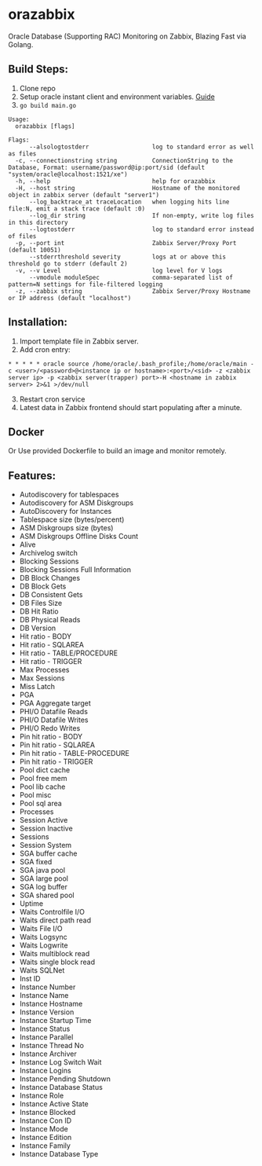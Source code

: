 # orazabbix
Oracle Database (Supporting RAC) Monitoring on Zabbix, Blazing Fast via Golang.

## Build Steps:
1. Clone repo
2. Setup oracle instant client and environment variables. [Guide](https://gocodecloud.com/blog/2016/08/09/accessing-an-oracle-db-in-go/)
3. `go build main.go`

```
Usage:
  orazabbix [flags]

Flags:
      --alsologtostderr                  log to standard error as well as files
  -c, --connectionstring string          ConnectionString to the Database, Format: username/password@ip:port/sid (default "system/oracle@localhost:1521/xe")
  -h, --help                             help for orazabbix
  -H, --host string                      Hostname of the monitored object in zabbix server (default "server1")
      --log_backtrace_at traceLocation   when logging hits line file:N, emit a stack trace (default :0)
      --log_dir string                   If non-empty, write log files in this directory
      --logtostderr                      log to standard error instead of files
  -p, --port int                         Zabbix Server/Proxy Port (default 10051)
      --stderrthreshold severity         logs at or above this threshold go to stderr (default 2)
  -v, --v Level                          log level for V logs
      --vmodule moduleSpec               comma-separated list of pattern=N settings for file-filtered logging
  -z, --zabbix string                    Zabbix Server/Proxy Hostname or IP address (default "localhost")
  ```
  
  ## Installation:
  1. Import template file in Zabbix server.
  2. Add cron entry:
  
  ```
  * * * * * oracle source /home/oracle/.bash_profile;/home/oracle/main -c <user>/<password>@<instance ip or hostname>:<port>/<sid> -z <zabbix server ip> -p <zabbix server(trapper) port>-H <hostname in zabbix server> 2>&1 >/dev/null
  ```
  3. Restart cron service
  4. Latest data in Zabbix frontend should start populating after a minute.
  
  ## Docker
  Or Use provided Dockerfile to build an image and monitor remotely.
  
## Features:
- Autodiscovery for tablespaces
- Autodiscovery for ASM Diskgroups
- AutoDiscovery for Instances
- Tablespace size (bytes/percent)
- ASM Diskgroups size (bytes)
- ASM Diskgroups Offline Disks Count
- Alive
- Archivelog switch
- Blocking Sessions
- Blocking Sessions Full Information
- DB Block Changes
- DB Block Gets
- DB Consistent Gets
- DB Files Size
- DB Hit Ratio
- DB Physical Reads
- DB Version
- Hit ratio - BODY
- Hit ratio - SQLAREA
- Hit ratio - TABLE/PROCEDURE
- Hit ratio - TRIGGER
- Max Processes
- Max Sessions
- Miss Latch
- PGA
- PGA Aggregate target
- PHI/O Datafile Reads
- PHI/O Datafile Writes
- PHI/O Redo Writes
- Pin hit ratio - BODY
- Pin hit ratio - SQLAREA
- Pin hit ratio - TABLE-PROCEDURE
- Pin hit ratio - TRIGGER
- Pool dict cache
- Pool free mem
- Pool lib cache
- Pool misc
- Pool sql area
- Processes
- Session Active
- Session Inactive
- Sessions
- Session System
- SGA buffer cache
- SGA fixed
- SGA java pool
- SGA large pool
- SGA log buffer
- SGA shared pool
- Uptime
- Waits Controlfile I/O
- Waits direct path read
- Waits File I/O
- Waits Logsync
- Waits Logwrite
- Waits multiblock read
- Waits single block read
- Waits SQLNet
- Inst ID 
- Instance Number 
- Instance Name	
- Instance Hostname
- Instance Version
- Instance Startup Time
- Instance Status
- Instance Parallel
- Instance Thread No
- Instance Archiver
- Instance Log Switch Wait
- Instance Logins
- Instance Pending Shutdown 
- Instance Database Status
- Instance Role
- Instance Active State
- Instance Blocked
- Instance Con ID
- Instance Mode
- Instance Edition
- Instance Family
- Instance Database Type